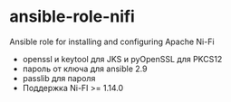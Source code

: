 # ansible-role-nifi

Ansible role for installing and configuring Apache Ni-Fi

- openssl и keytool для JKS и pyOpenSSL для PKCS12
- пароль от ключа для ansible 2.9
- passlib для пароля
- Поддержка Ni-FI >= 1.14.0